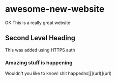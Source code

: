 awesome-new-website
===================
OK
This is a really great website

## Second Level Heading

This was added using HTTPS auth

### Amazing stuff is happening

Wouldn't you like to know!
shit happedns[[[](url)](url)](url)
